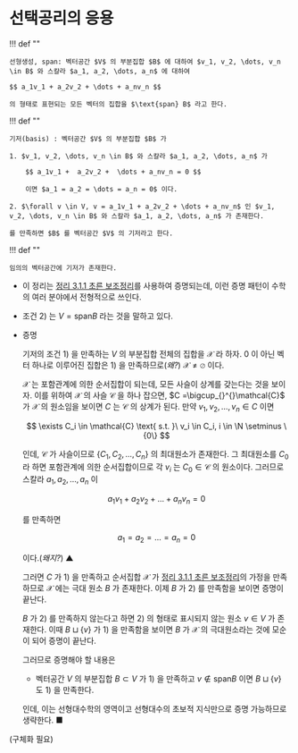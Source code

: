 
# 선택공리의 응용

!!! def ""

    선형생성, span: 벡터공간 $V$ 의 부분집합 $B$ 에 대하여 $v_1, v_2, \dots, v_n \in B$ 와 스칼라 $a_1, a_2, \dots, a_n$ 에 대하여 

    $$ a_1v_1 + a_2v_2 + \dots + a_nv_n $$

    의 형태로 표현되는 모든 벡터의 집합을 $\text{span} B$ 라고 한다.

!!! def ""

    기저(basis) : 벡터공간 $V$ 의 부분집합 $B$ 가 

    1. $v_1, v_2, \dots, v_n \in B$ 와 스칼라 $a_1, a_2, \dots, a_n$ 가 

        $$ a_1v_1 +  a_2v_2 +  \dots + a_nv_n = 0 $$

        이면 $a_1 = a_2 = \dots = a_n = 0$ 이다.
    
    2. $\forall v \in V, v = a_1v_1 + a_2v_2 + \dots + a_nv_n$ 인 $v_1, v_2, \dots, v_n \in B$ 와 스칼라 $a_1, a_2, \dots, a_n$ 가 존재한다.

    를 만족하면 $B$ 를 벡터공간 $V$ 의 기저라고 한다.

!!! def ""

    임의의 벡터공간에 기저가 존재한다. 

- 이 정리는 [정리 3.1.1 초른 보조정리](#8e7118900)를 사용하여 증명되는데, 이런 증명 패턴이 수학의 여러 분야에서 전형적으로 쓰인다.

- 조건 2) 는 $V = \text{span} B$ 라는 것을 말하고 있다. 

- 증명 

    기저의 조건 1) 을 만족하는 $V$ 의 부분집합 전체의 집합을 $\mathcal{X}$ 라 하자. $0$ 이 아닌 벡터 하나로 이루어진 집합은 1) 을 만족하므로(*왜?*) $\mathcal{X} \neq \varnothing$ 이다. 
    
    $\mathcal{X}$ 는 포함관계에 의한 순서집합이 되는데, 모든 사슬이 상계를 갖는다는 것을 보이자. 이를 위하여 $\mathcal{X}$ 의 사슬 $\mathcal{C}$ 을 하나 잡으면, $C =\bigcup_{}^{}\mathcal{C}$ 가 $\mathcal{X}$ 의 원소임을 보이면 $C$ 는 $\mathcal{C}$ 의 상계가 된다. 만약 $v_1, v_2, \dots, v_n \in C$ 이면 

    $$ \exists C_i \in \mathcal{C} \text{ s.t. }\ v_i \in C_i, i \in \N \setminus \{0\} $$

    인데, $\mathcal{C}$ 가 사슬이므로 $\{C_1, C_2, \dots, C_n \}$ 의 최대원소가 존재한다. 그 최대원소를 $C_0$ 라 하면 포함관계에 의한 순서집합이므로 각 $v_i$ 는 $C_0 \in \mathcal{C}$ 의 원소이다. 그러므로 스칼라 $a_1, a_2, \dots, a_n$ 이 

    $$ a_1v_1 +  a_2v_2 +  \dots + a_nv_n = 0 $$

    를 만족하면 

    $$ a_1 = a_2 = \dots = a_n = 0 $$

    이다.(*왜지?*) ▲ 
    
    그러면 $C$ 가 1) 을 만족하고 순서집합 $\mathcal{X}$ 가 [정리 3.1.1 초른 보조정리](#8e7118900)의 가정을 만족하므로 $\mathcal{X}$ 에는 극대 원소 $B$ 가 존재한다. 이제 $B$ 가 2) 를 만족함을 보이면 증명이 끝난다.

    $B$ 가 2) 를 만족하지 않는다고 하면 2) 의 형태로 표시되지 않는 원소 $v  \in V$ 가 존재한다. 이때 $B \sqcup \{v\}$ 가 1) 을 만족함을 보이면 $B$ 가 $\mathcal{X}$ 의 극대원소라는 것에 모순이 되어 증명이 끝난다.

    그러므로 증명해야 할 내용은

    - 벡터공간 $V$ 의 부분집합 $B \subset V$ 가 1) 을 만족하고 $v \not\in \text{span} B$ 이면 $B \sqcup \{v\}$ 도 1) 을 만족한다. 

    인데, 이는 선형대수학의 영역이고 선형대수의 초보적 지식만으로 증명 가능하므로 생략한다. ■ 

(구체화 필요)